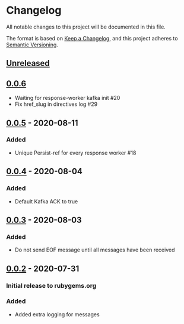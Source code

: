 # Changelog
All notable changes to this project will be documented in this file.

The format is based on [Keep a Changelog](https://keepachangelog.com/en/1.0.0/),
and this project adheres to [Semantic Versioning](https://semver.org/spec/v2.0.0.html).

## [Unreleased]
## [0.0.6]
- Waiting for response-worker kafka init #20
- Fix href_slug in directives log #29

## [0.0.5] - 2020-08-11
### Added
- Unique Persist-ref for every response worker #18

## [0.0.4] - 2020-08-04
### Added
- Default Kafka ACK to true

## [0.0.3] - 2020-08-03
### Added
- Do not send EOF message until all messages have been received

## [0.0.2] - 2020-07-31
### Initial release to rubygems.org

### Added
- Added extra logging for messages

[Unreleased]: https://github.com/RedHatInsights/receptor_controller-client-ruby/compare/v0.0.6...HEAD
[0.0.6]: https://github.com/RedHatInsights/receptor_controller-client-ruby/releases/tag/v0.0.6
[0.0.5]: https://github.com/RedHatInsights/receptor_controller-client-ruby/releases/tag/v0.0.5
[0.0.4]: https://github.com/RedHatInsights/receptor_controller-client-ruby/releases/tag/v0.0.4
[0.0.3]: https://github.com/RedHatInsights/receptor_controller-client-ruby/releases/tag/v0.0.3
[0.0.2]: https://github.com/RedHatInsights/receptor_controller-client-ruby/releases/tag/v0.0.2
